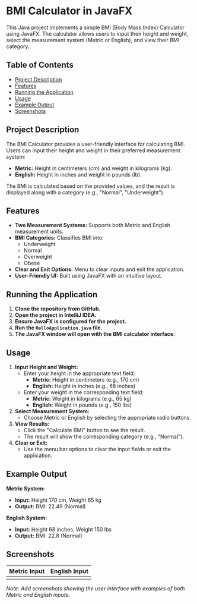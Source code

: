 # BMI Calculator in JavaFX

This Java project implements a simple BMI (Body Mass Index) Calculator using JavaFX. The calculator allows users to input their height and weight, select the measurement system (Metric or English), and view their BMI category.

## Table of Contents
- [Project Description](#project-description)
- [Features](#features)
- [Running the Application](#running-the-application)
- [Usage](#usage)
- [Example Output](#example-output)
- [Screenshots](#screenshots)

## Project Description
The BMI Calculator provides a user-friendly interface for calculating BMI. Users can input their height and weight in their preferred measurement system:

- **Metric:** Height in centimeters (cm) and weight in kilograms (kg).
- **English:** Height in inches and weight in pounds (lb).

The BMI is calculated based on the provided values, and the result is displayed along with a category (e.g., "Normal", "Underweight").

## Features
- **Two Measurement Systems:** Supports both Metric and English measurement units.
- **BMI Categories:** Classifies BMI into:
  - Underweight
  - Normal
  - Overweight
  - Obese
- **Clear and Exit Options:** Menu to clear inputs and exit the application.
- **User-Friendly UI:** Built using JavaFX with an intuitive layout.

## Running the Application
1. **Clone the repository from GitHub.**
2. **Open the project in IntelliJ IDEA.**
3. **Ensure JavaFX is configured for the project.**
4. **Run the `HelloApplication.java` file.**
5. **The JavaFX window will open with the BMI calculator interface.**

## Usage
1. **Input Height and Weight:**
   - Enter your height in the appropriate text field:
     - **Metric:** Height in centimeters (e.g., 170 cm)
     - **English:** Height in inches (e.g., 68 inches)
   - Enter your weight in the corresponding text field:
     - **Metric:** Weight in kilograms (e.g., 65 kg)
     - **English:** Weight in pounds (e.g., 150 lbs)
2. **Select Measurement System:**
   - Choose Metric or English by selecting the appropriate radio buttons.
3. **View Results:**
   - Click the "Calculate BMI" button to see the result.
   - The result will show the corresponding category (e.g., "Normal").
4. **Clear or Exit:**
   - Use the menu bar options to clear the input fields or exit the application.

## Example Output
**Metric System:**
- **Input:** Height 170 cm, Weight 65 kg
- **Output:** BMI: 22.49 (Normal)

**English System:**
- **Input:** Height 68 inches, Weight 150 lbs
- **Output:** BMI: 22.8 (Normal)

## Screenshots
| Metric Input | English Input |
|--------------|---------------|
|  |  |

*Note: Add screenshots showing the user interface with examples of both Metric and English inputs.*
